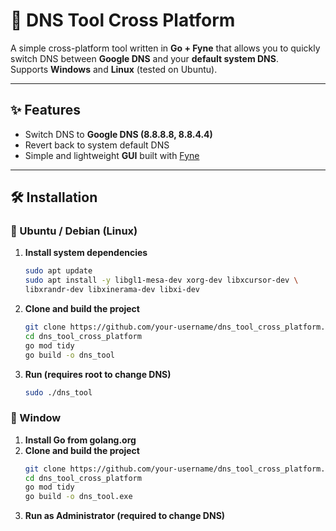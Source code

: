 # 📌 DNS Tool Cross Platform

A simple cross-platform tool written in **Go + Fyne** that allows you to quickly switch DNS between **Google DNS** and your **default system DNS**.  
Supports **Windows** and **Linux** (tested on Ubuntu).  

---

## ✨ Features
- Switch DNS to **Google DNS (8.8.8.8, 8.8.4.4)**
- Revert back to system default DNS
- Simple and lightweight **GUI** built with [Fyne](https://fyne.io)

---

## 🛠️ Installation

### 🔹 Ubuntu / Debian (Linux)

1. **Install system dependencies**
   ```bash
   sudo apt update
   sudo apt install -y libgl1-mesa-dev xorg-dev libxcursor-dev \
   libxrandr-dev libxinerama-dev libxi-dev
2. **Clone and build the project**
    ```bash
    git clone https://github.com/your-username/dns_tool_cross_platform.git
    cd dns_tool_cross_platform
    go mod tidy
    go build -o dns_tool
3. **Run (requires root to change DNS)**
      ```bash
      sudo ./dns_tool

### 🔹 Window

1. **Install Go from golang.org**
2. **Clone and build the project**
    ```bash
    git clone https://github.com/your-username/dns_tool_cross_platform.git
    cd dns_tool_cross_platform
    go mod tidy
    go build -o dns_tool.exe
3. **Run as Administrator (required to change DNS)**
